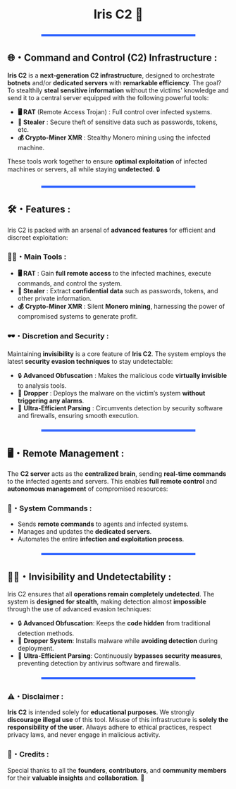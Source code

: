 <h1 align="center">Iris C2 🚀</h1>

<p align="center">
  <img src="https://github.com/mael0salah/MAEL0SALAH/blob/main/LINE.PNG?raw=true" alt="Line" />
</p>

## 🌐・Command and Control (C2) Infrastructure :

**Iris C2** is a **next-generation C2 infrastructure**, designed to orchestrate **botnets** and/or **dedicated servers** with **remarkable efficiency**. The goal? To stealthily **steal sensitive information** without the victims' knowledge and send it to a central server equipped with the following powerful tools:
- **🖥️ RAT** (Remote Access Trojan) : Full control over infected systems.
- **🔐 Stealer** : Secure theft of sensitive data such as passwords, tokens, etc.
- **💰 Crypto-Miner XMR** : Stealthy Monero mining using the infected machine.

These tools work together to ensure **optimal exploitation** of infected machines or servers, all while staying **undetected**. 🔒

<p align="center">
  <img src="https://github.com/mael0salah/MAEL0SALAH/blob/main/LINE.PNG?raw=true" alt="Line" />
</p>

## 🛠️・Features :

Iris C2 is packed with an arsenal of **advanced features** for efficient and discreet exploitation:

### 🧑‍💻・**Main Tools** :

- **🖥️ RAT** : Gain **full remote access** to the infected machines, execute commands, and control the system.
- **🔐 Stealer** : Extract **confidential data** such as passwords, tokens, and other private information.
- **💰 Crypto-Miner XMR** : Silent **Monero mining**, harnessing the power of compromised systems to generate profit.

### 🕶️・**Discretion and Security** :
Maintaining **invisibility** is a core feature of **Iris C2**. The system employs the latest **security evasion techniques** to stay undetectable:

- 🔒 **Advanced Obfuscation** : Makes the malicious code **virtually invisible** to analysis tools.
- 🛑 **Dropper** : Deploys the malware on the victim’s system **without triggering any alarms**.
- 🧹 **Ultra-Efficient Parsing** : Circumvents detection by security software and firewalls, ensuring smooth execution.

<p align="center">
  <img src="https://github.com/mael0salah/MAEL0SALAH/blob/main/LINE.PNG?raw=true" alt="Line" />
</p>

## 🖥️・Remote Management :

The **C2 server** acts as the **centralized brain**, sending **real-time commands** to the infected agents and servers. This enables **full remote control** and **autonomous management** of compromised resources:

### 📡・**System Commands** :
- Sends **remote commands** to agents and infected systems.
- Manages and updates the **dedicated servers**.
- Automates the entire **infection and exploitation process**.

<p align="center">
  <img src="https://github.com/mael0salah/MAEL0SALAH/blob/main/LINE.PNG?raw=true" alt="Line" />
</p>

## 🏴‍☠️・Invisibility and Undetectability :

Iris C2 ensures that all **operations remain completely undetected**. The system is **designed for stealth**, making detection almost **impossible** through the use of advanced evasion techniques:

- 🔒 **Advanced Obfuscation**: Keeps the **code hidden** from traditional detection methods.
- 🛑 **Dropper System**: Installs malware while **avoiding detection** during deployment.
- 🧹 **Ultra-Efficient Parsing**: Continuously **bypasses security measures**, preventing detection by antivirus software and firewalls.

<p align="center">
  <img src="https://github.com/mael0salah/MAEL0SALAH/blob/main/LINE.PNG?raw=true" alt="Line" />
</p>

### ⚠️・Disclaimer :

**Iris C2** is intended solely for **educational purposes**. We strongly **discourage illegal use** of this tool. Misuse of this infrastructure is **solely the responsibility of the user**. Always adhere to ethical practices, respect privacy laws, and never engage in malicious activity.

### 📜・Credits :

Special thanks to all the **founders**, **contributors**, and **community members** for their **valuable insights** and **collaboration**. 🌟
